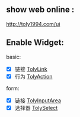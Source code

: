 ## show web online :
http://toly1994.com/ui

## Enable Widget:
basic:
- [X] 链接 [TolyLink](http://toly1994.com/ui/#/widgets/basic/link) 
- [X] 行为 [TolyAction](http://toly1994.com/ui/#/widgets/basic/action) 

form:
- [X] 链接 [TolyInputArea](http://toly1994.com/ui/#/widgets/form/input) 
- [X] 选择器 [TolySelect](http://toly1994.com/ui/#/widgets/form/select) 